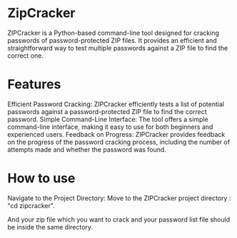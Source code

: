 # ZipCracker
ZIPCracker is a Python-based command-line tool designed for cracking passwords of password-protected ZIP files. It provides an efficient and straightforward way to test multiple passwords against a ZIP file to find the correct one.


# Features
Efficient Password Cracking: ZIPCracker efficiently tests a list of potential passwords against a password-protected ZIP file to find the correct password.
Simple Command-Line Interface: The tool offers a simple command-line interface, making it easy to use for both beginners and experienced users.
Feedback on Progress: ZIPCracker provides feedback on the progress of the password cracking process, including the number of attempts made and whether the password was found.


# How to use
Navigate to the Project Directory: Move to the ZIPCracker project directory : "cd zipcracker".

And your zip file which you want to crack and your password list file should be inside the same directory.
